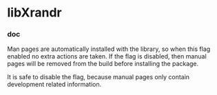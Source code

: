 # libXrandr

### doc
Man pages are automatically installed with the library, so when this flag enabled no extra actions are taken. If the flag is disabled, then manual pages will be removed from the build before installing the package.

It is safe to disable the flag, because manual pages only contain development related information.
